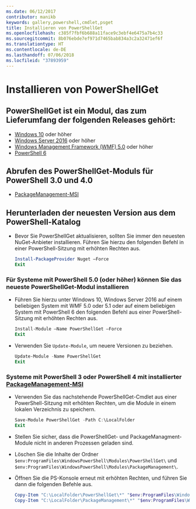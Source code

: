 ```yaml
---
ms.date: 06/12/2017
contributor: manikb
keywords: gallery,powershell,cmdlet,psget
title: Installieren von PowerShellGet
ms.openlocfilehash: c385f7fbf6b688a11face9c3ebf4e6475a7b4c33
ms.sourcegitcommit: 8b076ebde7ef971d7465bab834a3c2a32471ef6f
ms.translationtype: HT
ms.contentlocale: de-DE
ms.lasthandoff: 07/06/2018
ms.locfileid: "37893959"
---
```

# <a name="installing-powershellget"></a>Installieren von PowerShellGet

## <a name="powershellget-is-an-in-box-module-in-the-following-releases"></a>PowerShellGet ist ein Modul, das zum Lieferumfang der folgenden Releases gehört:

- [Windows 10](https://www.microsoft.com/en-us/windows) oder höher
- [Windows Server 2016](/windows-server/windows-server) oder höher
- [Windows Management Framework (WMF) 5.0](https://www.microsoft.com/en-us/download/details.aspx?id=50395) oder höher
- [PowerShell 6](https://github.com/PowerShell/PowerShell/releases)

## <a name="get-powershellget-module-for-powershell-versions-30-and-40"></a>Abrufen des PowerShellGet-Moduls für PowerShell 3.0 und 4.0

- [PackageManagement-MSI](https://www.microsoft.com/en-us/download/details.aspx?id=51451)

## <a name="get-the-latest-version-from-powershell-gallery"></a>Herunterladen der neuesten Version aus dem PowerShell-Katalog

- Bevor Sie PowerShellGet aktualisieren, sollten Sie immer den neuesten NuGet-Anbieter installieren. Führen Sie hierzu den folgenden Befehl in einer PowerShell-Sitzung mit erhöhten Rechten aus.

  ```powershell
  Install-PackageProvider Nuget –Force
  Exit
  ```

### <a name="for-systems-with-powershell-50-or-newer-you-can-install-the-latest-powershellget"></a>Für Systeme mit PowerShell 5.0 (oder höher) können Sie das neueste PowerShellGet-Modul installieren

- Führen Sie hierzu unter Windows 10, Windows Server 2016 auf einem beliebigen System mit WMF 5.0 oder 5.1 oder auf einem beliebigen System mit PowerShell 6 den folgenden Befehl aus einer PowerShell-Sitzung mit erhöhten Rechten aus.

  ```powershell
  Install-Module –Name PowerShellGet –Force
  Exit
  ```

- Verwenden Sie `Update-Module`, um neuere Versionen zu beziehen.

  ```powershell
  Update-Module -Name PowerShellGet
  Exit
  ```

### <a name="for-systems-running-powershell-3-or-powershell-4-that-have-installed-the-packagemanagement-msihttpswwwmicrosoftcomen-usdownloaddetailsaspxid51451"></a>Systeme mit PowerShell 3 oder PowerShell 4 mit installierter [PackageManagement-MSI](https://www.microsoft.com/en-us/download/details.aspx?id=51451)

- Verwenden Sie das nachstehende PowerShellGet-Cmdlet aus einer PowerShell-Sitzung mit erhöhten Rechten, um die Module in einem lokalen Verzeichnis zu speichern.

  ```powershell
  Save-Module PowerShellGet -Path C:\LocalFolder
  Exit
  ```

- Stellen Sie sicher, dass die PowerShellGet- und PackageManagment-Module nicht in anderen Prozessen geladen sind.
- Löschen Sie die Inhalte der Ordner `$env:ProgramFiles\WindowsPowerShell\Modules\PowerShellGet\` und `$env:ProgramFiles\WindowsPowerShell\Modules\PackageManagement\`.
- Öffnen Sie die PS-Konsole erneut mit erhöhten Rechten, und führen Sie dann die folgenden Befehle aus.

  ```powershell
  Copy-Item "C:\LocalFolder\PowerShellGet\*" "$env:ProgramFiles\WindowsPowerShell\Modules\PowerShellGet\" -Recurse -Force
  Copy-Item "C:\LocalFolder\PackageManagement\*" "$env:ProgramFiles\WindowsPowerShell\Modules\PackageManagement\" -Recurse -Force
  ```
